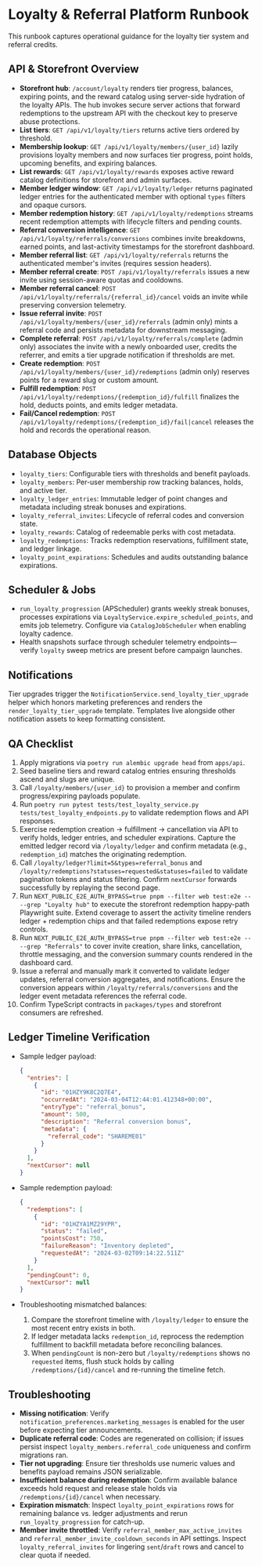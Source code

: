 # Loyalty & Referral Platform Runbook

This runbook captures operational guidance for the loyalty tier system and referral credits.

## API & Storefront Overview
- **Storefront hub**: `/account/loyalty` renders tier progress, balances, expiring points, and the reward catalog using server-side hydration of the loyalty APIs. The hub invokes secure server actions that forward redemptions to the upstream API with the checkout key to preserve abuse protections.
- **List tiers**: `GET /api/v1/loyalty/tiers` returns active tiers ordered by threshold.
- **Membership lookup**: `GET /api/v1/loyalty/members/{user_id}` lazily provisions loyalty members and now surfaces tier progress, point holds, upcoming benefits, and expiring balances.
- **List rewards**: `GET /api/v1/loyalty/rewards` exposes active reward catalog definitions for storefront and admin surfaces.
- **Member ledger window**: `GET /api/v1/loyalty/ledger` returns paginated ledger entries for the authenticated member with optional `types` filters and opaque cursors.
- **Member redemption history**: `GET /api/v1/loyalty/redemptions` streams recent redemption attempts with lifecycle filters and pending counts.
- **Referral conversion intelligence**: `GET /api/v1/loyalty/referrals/conversions` combines invite breakdowns, earned points, and last-activity timestamps for the storefront dashboard.
- **Member referral list**: `GET /api/v1/loyalty/referrals` returns the authenticated member's invites (requires session headers).
- **Member referral create**: `POST /api/v1/loyalty/referrals` issues a new invite using session-aware quotas and cooldowns.
- **Member referral cancel**: `POST /api/v1/loyalty/referrals/{referral_id}/cancel` voids an invite while preserving conversion telemetry.
- **Issue referral invite**: `POST /api/v1/loyalty/members/{user_id}/referrals` (admin only) mints a referral code and persists metadata for downstream messaging.
- **Complete referral**: `POST /api/v1/loyalty/referrals/complete` (admin only) associates the invite with a newly onboarded user, credits the referrer, and emits a tier upgrade notification if thresholds are met.
- **Create redemption**: `POST /api/v1/loyalty/members/{user_id}/redemptions` (admin only) reserves points for a reward slug or custom amount.
- **Fulfill redemption**: `POST /api/v1/loyalty/redemptions/{redemption_id}/fulfill` finalizes the hold, deducts points, and emits ledger metadata.
- **Fail/Cancel redemption**: `POST /api/v1/loyalty/redemptions/{redemption_id}/fail|cancel` releases the hold and records the operational reason.

## Database Objects
- `loyalty_tiers`: Configurable tiers with thresholds and benefit payloads.
- `loyalty_members`: Per-user membership row tracking balances, holds, and active tier.
- `loyalty_ledger_entries`: Immutable ledger of point changes and metadata including streak bonuses and expirations.
- `loyalty_referral_invites`: Lifecycle of referral codes and conversion state.
- `loyalty_rewards`: Catalog of redeemable perks with cost metadata.
- `loyalty_redemptions`: Tracks redemption reservations, fulfillment state, and ledger linkage.
- `loyalty_point_expirations`: Schedules and audits outstanding balance expirations.

## Scheduler & Jobs
- `run_loyalty_progression` (APScheduler) grants weekly streak bonuses, processes expirations via `LoyaltyService.expire_scheduled_points`, and emits job telemetry. Configure via `CatalogJobScheduler` when enabling loyalty cadence.
- Health snapshots surface through scheduler telemetry endpoints—verify `loyalty` sweep metrics are present before campaign launches.

## Notifications
Tier upgrades trigger the `NotificationService.send_loyalty_tier_upgrade` helper which honors marketing preferences and renders the `render_loyalty_tier_upgrade` template. Templates live alongside other notification assets to keep formatting consistent.

## QA Checklist
1. Apply migrations via `poetry run alembic upgrade head` from `apps/api`.
2. Seed baseline tiers and reward catalog entries ensuring thresholds ascend and slugs are unique.
3. Call `/loyalty/members/{user_id}` to provision a member and confirm progress/expiring payloads populate.
4. Run `poetry run pytest tests/test_loyalty_service.py tests/test_loyalty_endpoints.py` to validate redemption flows and API responses.
5. Exercise redemption creation → fulfillment → cancellation via API to verify holds, ledger entries, and scheduler expirations. Capture the emitted ledger record via `/loyalty/ledger` and confirm metadata (e.g., `redemption_id`) matches the originating redemption.
6. Call `/loyalty/ledger?limit=5&types=referral_bonus` and `/loyalty/redemptions?statuses=requested&statuses=failed` to validate pagination tokens and status filtering. Confirm `nextCursor` forwards successfully by replaying the second page.
7. Run `NEXT_PUBLIC_E2E_AUTH_BYPASS=true pnpm --filter web test:e2e -- --grep "Loyalty hub"` to execute the storefront redemption happy-path Playwright suite. Extend coverage to assert the activity timeline renders ledger + redemption chips and that failed redemptions expose retry controls.
8. Run `NEXT_PUBLIC_E2E_AUTH_BYPASS=true pnpm --filter web test:e2e -- --grep "Referrals"` to cover invite creation, share links, cancellation, throttle messaging, and the conversion summary counts rendered in the dashboard card.
9. Issue a referral and manually mark it converted to validate ledger updates, referral conversion aggregates, and notifications. Ensure the conversion appears within `/loyalty/referrals/conversions` and the ledger event metadata references the referral code.
10. Confirm TypeScript contracts in `packages/types` and storefront consumers are refreshed.

## Ledger Timeline Verification
- Sample ledger payload:

  ```json
  {
    "entries": [
      {
        "id": "01HZY9K8C2Q7E4",
        "occurredAt": "2024-03-04T12:44:01.412348+00:00",
        "entryType": "referral_bonus",
        "amount": 500,
        "description": "Referral conversion bonus",
        "metadata": {
          "referral_code": "SHAREME01"
        }
      }
    ],
    "nextCursor": null
  }
  ```
- Sample redemption payload:

  ```json
  {
    "redemptions": [
      {
        "id": "01HZYA1MZ29YPR",
        "status": "failed",
        "pointsCost": 750,
        "failureReason": "Inventory depleted",
        "requestedAt": "2024-03-02T09:14:22.511Z"
      }
    ],
    "pendingCount": 0,
    "nextCursor": null
  }
  ```
- Troubleshooting mismatched balances:
  1. Compare the storefront timeline with `/loyalty/ledger` to ensure the most recent entry exists in both.
  2. If ledger metadata lacks `redemption_id`, reprocess the redemption fulfillment to backfill metadata before reconciling balances.
  3. When `pendingCount` is non-zero but `/loyalty/redemptions` shows no `requested` items, flush stuck holds by calling `/redemptions/{id}/cancel` and re-running the timeline fetch.

## Troubleshooting
- **Missing notification**: Verify `notification_preferences.marketing_messages` is enabled for the user before expecting tier announcements.
- **Duplicate referral code**: Codes are regenerated on collision; if issues persist inspect `loyalty_members.referral_code` uniqueness and confirm migrations ran.
- **Tier not upgrading**: Ensure tier thresholds use numeric values and benefits payload remains JSON serializable.
- **Insufficient balance during redemption**: Confirm available balance exceeds hold request and release stale holds via `/redemptions/{id}/cancel` when necessary.
- **Expiration mismatch**: Inspect `loyalty_point_expirations` rows for remaining balance vs. ledger adjustments and rerun `run_loyalty_progression` for catch-up.
- **Member invite throttled**: Verify `referral_member_max_active_invites` and `referral_member_invite_cooldown_seconds` in API settings. Inspect `loyalty_referral_invites` for lingering `sent`/`draft` rows and cancel to clear quota if needed.
